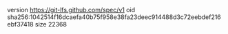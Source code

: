 version https://git-lfs.github.com/spec/v1
oid sha256:1042514f16dcaefa40b75f958e38fa23deec914488d3c72eebdef216ebf37418
size 22368
